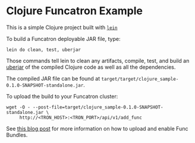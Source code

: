 # Clojure Funcatron Example 

This is a simple Clojure project built with [`lein`](http://leiningen.org/)

To build a Funcatron deployable JAR file, type:

```
lein do clean, test, uberjar
```

Those commands tell lein to clean any artifacts, compile, test,
and build an [uberjar](http://asymmetrical-view.com/2010/06/08/building-standalone-jars-wtih-leiningen.html)
of the compiled Clojure code as well as all the dependencies.

The compiled JAR file can be found at
`target/target/clojure_sample-0.1.0-SNAPSHOT-standalone.jar`.

To upload the build to your Funcatron cluster:

```shell
wget -O - --post-file=target/clojure_sample-0.1.0-SNAPSHOT-standalone.jar \
     http://<TRON_HOST>:<TRON_PORT>/api/v1/add_func
```

See [this blog post](https://blog.goodstuff.im/funcatron_mesos_now#upload-and-enable-the-code)
for more information on how to upload and enable Func Bundles.
